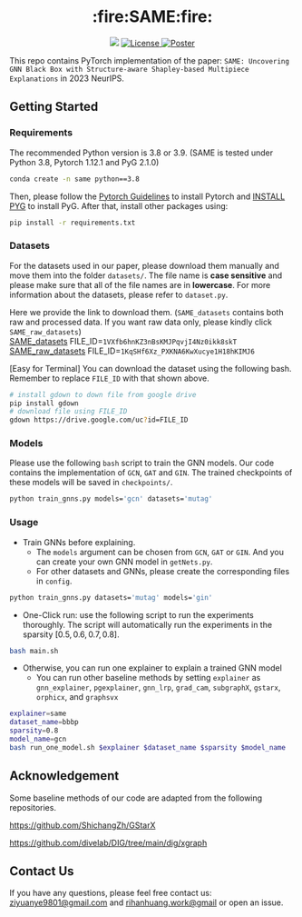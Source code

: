 <h1 align="center">:fire:SAME:fire:</h1>
<p align="center">
<a href="https://same2023neurips.github.io/"><img src="https://img.shields.io/website-up-down-green-red/http/shields.io.svg"></a>
<a href="https://www.researchgate.net/publication/374849556_SAME_Uncovering_GNN_Black_Box_with_Structure-aware_Shapley-based_Multipiece_Explanation"> <img alt="License" src="https://img.shields.io/static/v1?label=Pub&message=NeurIPS%2723&color=blue"> </a>
<a href="https://neurips.cc/media/PosterPDFs/NeurIPS%202023/70657.png?t=1700470630.960106"> <img src="https://img.shields.io/badge/Poster-grey?logo=airplayvideo&logoColor=white" alt="Poster"></a>
</p>

This repo contains PyTorch implementation of the paper: `SAME: Uncovering GNN Black Box with Structure-aware Shapley-based Multipiece Explanations` in 2023 NeurIPS.


## Getting Started

### Requirements
The recommended Python version is 3.8 or 3.9. (SAME is tested under Python 3.8, Pytorch 1.12.1 and PyG 2.1.0)

```bash
conda create -n same python==3.8
```

Then, please follow the [Pytorch Guidelines](https://pytorch.org/get-started/previous-versions/) to install Pytorch and [INSTALL PYG](https://pytorch-geometric.readthedocs.io/en/latest/install/installation.html) to install PyG. After that, install other packages using: 

```bash
pip install -r requirements.txt
```

### Datasets

For the datasets used in our paper, please download them manually and move them into the folder `datasets/`. The file name is **case sensitive** and please make sure that all of the file names are in **lowercase**. For more information about the datasets, please refer to `dataset.py`. 

Here we provide the link to download them. (`SAME_datasets` contains both raw and processed data. If you want raw data only, please kindly click `SAME_raw_datasets`) </br>
[SAME_datasets](https://drive.google.com/file/d/1VXfb6hnKZ3nBsKMJPqvjI4Nz0ikk8skT/view?usp=sharing)  FILE_ID=`1VXfb6hnKZ3nBsKMJPqvjI4Nz0ikk8skT` </br>
[SAME_raw_datasets](https://drive.google.com/file/d/1KqSHf6Xz_PXKNA6KwXucye1H18hKIMJ6/view?usp=drive_link)  FILE_ID=`1KqSHf6Xz_PXKNA6KwXucye1H18hKIMJ6` </br>

\[Easy for Terminal\] You can download the dataset using the following bash. Remember to replace `FILE_ID` with that shown above. 

```bash
# install gdown to down file from google drive
pip install gdown
# download file using FILE_ID
gdown https://drive.google.com/uc?id=FILE_ID
```

### Models

Please use the following `bash` script to train the GNN models. Our code contains the implementation of `GCN`, `GAT` and `GIN`. The trained checkpoints of these models will be saved in `checkpoints/`.

```bash
python train_gnns.py models='gcn' datasets='mutag'
```

### Usage

- Train GNNs before explaining.
  - The `models` argument can be chosen from `GCN`, `GAT` or `GIN`. And you can create your own GNN model in `getNets.py`. 
  - For other datasets and GNNs, please create the corresponding files in `config`. 

```bash
python train_gnns.py datasets='mutag' models='gin'
```

- One-Click run: use the following script to run the experiments thoroughly. The script will automatically run the experiments in the sparsity $[0.5,0.6,0.7,0.8]$. 

```bash
bash main.sh
```

- Otherwise, you can run one explainer to explain a trained GNN model
  - You can run other baseline methods by setting `explainer` as `gnn_explainer`, `pgexplainer`, `gnn_lrp`, `grad_cam`, `subgraphX`, `gstarx`, `orphicx`, and `graphsvx`

```bash
explainer=same
dataset_name=bbbp
sparsity=0.8
model_name=gcn
bash run_one_model.sh $explainer $dataset_name $sparsity $model_name
```



## Acknowledgement

Some baseline methods of our code are adapted from the following repositories.

https://github.com/ShichangZh/GStarX

https://github.com/divelab/DIG/tree/main/dig/xgraph


## Contact Us

If you have any questions, please feel free contact us: [ziyuanye9801@gmail.com](ziyuanye9801@gmail.com) and [rihanhuang.work@gmail](rihanhuang.work@gmail) or open an issue.  

